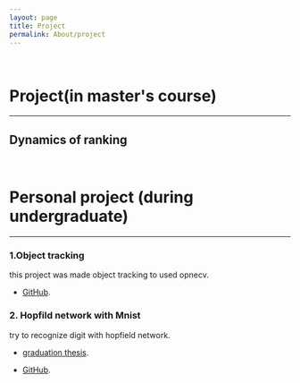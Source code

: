```yaml
---
layout: page
title: Project
permalink: About/project
---
```



<br/>



# Project(in master's course)

<hr>

## Dynamics of ranking

<br/>


# Personal project (during undergraduate)

<hr>

### 1.Object tracking
this project was made object tracking to used opnecv. 

* [GitHub](https://github.com/aslla77/aslla77/tree/master/tracking). 
  
### 2. Hopfild network with Mnist

try to recognize digit with hopfield network. 

* [graduation thesis](/assets/project/12151761.pdf). 
  
* [GitHub](https://github.com/aslla77/aslla77/tree/master/About_Hopfield_Network). 

<br/>
